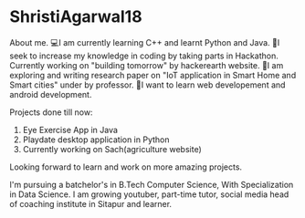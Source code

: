 # ShristiAgarwal18
About me.
💻I am currently learning C++ and learnt Python and Java.
👀I seek to increase my knowledge in coding by taking parts in Hackathon.
Currently working on "building tomorrow" by hackerearth website.
📝I am exploring and writing research paper on "IoT application in Smart Home and Smart cities" under by professor.
🌟I want to learn web developement and android development.

Projects done till now:
1. Eye Exercise App in Java
2. Playdate desktop application in Python
3. Currently working on Sach(agriculture website) 

Looking forward to learn and work on more amazing projects.

I'm pursuing a batchelor's in B.Tech Computer Science, With Specialization in Data Science.
I am growing youtuber, part-time tutor, social media head of coaching institute in Sitapur and learner.
